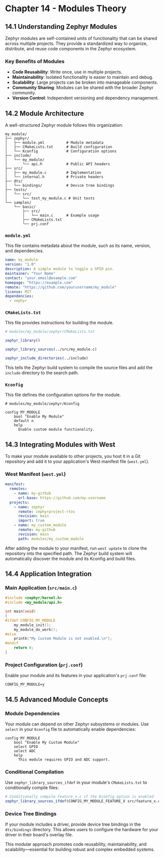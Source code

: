 # Chapter 14 - Modules Theory

## 14.1 Understanding Zephyr Modules

Zephyr modules are self-contained units of functionality that can be shared across multiple projects. They provide a standardized way to organize, distribute, and reuse code components in the Zephyr ecosystem.

### Key Benefits of Modules

*   **Code Reusability**: Write once, use in multiple projects.
*   **Maintainability**: Isolated functionality is easier to maintain and debug.
*   **Scalability**: Large projects can be broken into manageable components.
*   **Community Sharing**: Modules can be shared with the broader Zephyr community.
*   **Version Control**: Independent versioning and dependency management.

## 14.2 Module Architecture

A well-structured Zephyr module follows this organization:

```text
my_module/
├── zephyr/
│   ├── module.yml          # Module metadata
│   ├── CMakeLists.txt      # Build configuration
│   └── Kconfig             # Configuration options
├── include/
│   └── my_module/
│       └── api.h           # Public API headers
├── src/
│   ├── my_module.c         # Implementation
│   └── internal.h          # Private headers
├── dts/
│   └── bindings/           # Device tree bindings
├── tests/
│   └── src/
│       └── test_my_module.c # Unit tests
└── samples/
    └── basic/
        ├── src/
        │   └── main.c      # Example usage
        ├── CMakeLists.txt
        └── prj.conf
```

### `module.yml`

This file contains metadata about the module, such as its name, version, and dependencies.

```yaml
name: my_module
version: "1.0"
description: A simple module to toggle a GPIO pin.
maintainer: "Your Name"
contact: "your.email@example.com"
homepage: "https://example.com"
remote: "https://github.com/yourusername/my_module"
license: MIT
dependencies:
  - zephyr
```

### `CMakeLists.txt`

This file provides instructions for building the module.

```cmake
# modules/my_module/zephyr/CMakeLists.txt

zephyr_library()

zephyr_library_sources(../src/my_module.c)

zephyr_include_directories(../include)
```

This tells the Zephyr build system to compile the source files and add the `include` directory to the search path.

### `Kconfig`

This file defines the configuration options for the module.

```kconfig
# modules/my_module/zephyr/Kconfig

config MY_MODULE
    bool "Enable My Module"
    default n
    help
      Enable custom module functionality.
```

## 14.3 Integrating Modules with West

To make your module available to other projects, you host it in a Git repository and add it to your application's West manifest file (`west.yml`).

### West Manifest (`west.yml`)

```yaml
manifest:
  remotes:
    - name: my-github
      url-base: https://github.com/my-username
  projects:
    - name: zephyr
      remote: zephyrproject-rtos
      revision: main
      import: true
    - name: my_custom_module
      remote: my-github
      revision: main
      path: modules/my_custom_module
```

After adding the module to your manifest, run `west update` to clone the repository into the specified path. The Zephyr build system will automatically discover the module and its Kconfig and build files.

## 14.4 Application Integration

### Main Application (`src/main.c`)

```c
#include <zephyr/kernel.h>
#include <my_module/api.h>

int main(void)
{
#ifdef CONFIG_MY_MODULE
    my_module_init();
    my_module_do_work();
#else
    printk("My Custom Module is not enabled.\n");
#endif
    return 0;
}
```

### Project Configuration (`prj.conf`)

Enable your module and its features in your application's `prj.conf` file:

```kconfig
CONFIG_MY_MODULE=y
```

## 14.5 Advanced Module Concepts

### Module Dependencies

Your module can depend on other Zephyr subsystems or modules. Use `select` in your `Kconfig` file to automatically enable dependencies:

```kconfig
config MY_MODULE
    bool "Enable My Custom Module"
    select GPIO
    select ADC
    help
      This module requires GPIO and ADC support.
```

### Conditional Compilation

Use `zephyr_library_sources_ifdef` in your module's `CMakeLists.txt` to conditionally compile files:

```cmake
# Conditionally compile feature_x.c if the Kconfig option is enabled
zephyr_library_sources_ifdef(CONFIG_MY_MODULE_FEATURE_X src/feature_x.c)
```

### Device Tree Bindings

If your module includes a driver, provide device tree bindings in the `dts/bindings` directory. This allows users to configure the hardware for your driver in their board's overlay file.

This modular approach promotes code reusability, maintainability, and scalability—essential for building robust and complex embedded systems.
